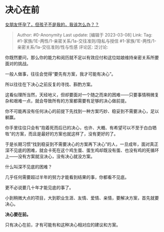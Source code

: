 # 决心在前
[女朋友怀孕了，但孩子不是我的，我该怎么办？？](https://www.zhihu.com/question/583189546/answer/2926316173)

> Author: #0-Anonymity
> Last update: [编辑于 2023-03-08]
> Link:
> Tag: #1-家族/1E-两性/1-亲密关系/1a-交往准则/隐私与授信 #1-家族/1E-两性/1-亲密关系/1a-交往准则/性与性感
> 评论区:
> 泛讨论:

你既然要问，那么你的能力和阅历就不足以有效应付和这位姑娘维持亲密关系所要面对的挑战。

一般人做事，往往会觉得“要先有方案，我才可能有决心”。

所以往往在下决心之前反复的寻找、斟酌方案。

这看似理所当然，天经地义，但却要面对一个随之而来的困难——只要事情稍微复杂和艰难一点，就会导致所有的方案都需要有足够的决心做前提。

你不可能再没有任何决心的前提下先找到一种方案巧妙、稳妥到不需要决心，足以躺赢。

你手里往往只会有“抱着死而后已的决心，也许、大概、有希望可以不至于白白牺牲”的方案，而且是最好的方案也就这样了，没有更好的了。

于是长期习惯“找到稳妥到不需要决心的方案再下决心”的人，一旦成年，面对真正深不见底的困难，就会卡死在这个鸡生蛋、蛋生鸡却既没有蛋、也没有鸡的死循环上——没有方案就没决心，没有决心就没方案。

什么叫深不见底的困难？

几乎任何需要超过半年的努力才能看到结果的事，你都看不见底。

更不必说要几十年才能见底的事了。

小到稍微大点的项目，大到职业生涯、友情、爱情、亲情，要解决方案，首先就要决心。

**决心要在前。**

只有决心在前，才有可能有和这种决心相对应的建议和方案。
